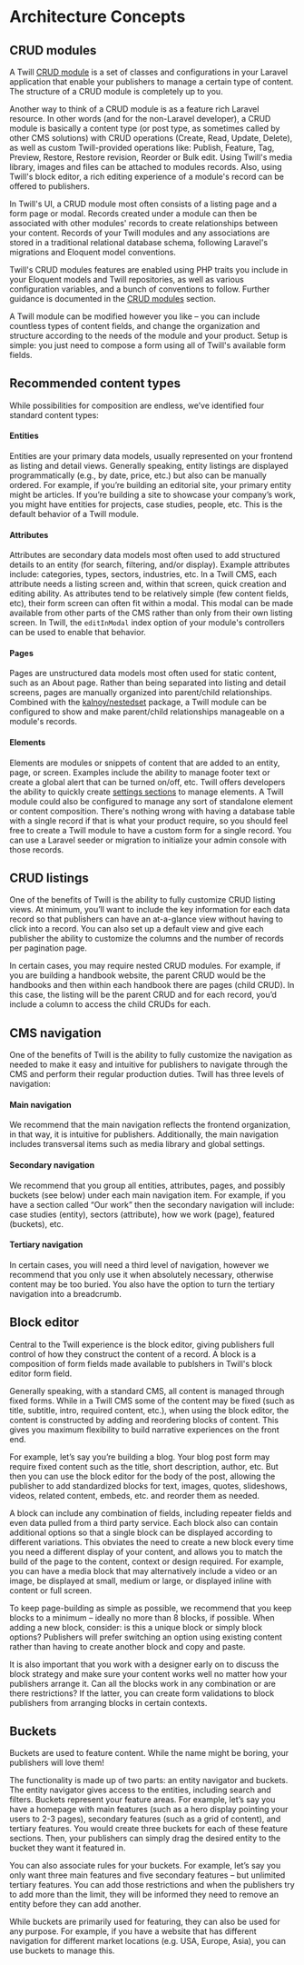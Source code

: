 # Architecture Concepts

## CRUD modules

A Twill [CRUD module](/crud-modules/) is a set of classes and configurations in your Laravel application that enable your publishers to manage a certain type of content. The structure of a CRUD module is completely up to you.

Another way to think of a CRUD module is as a feature rich Laravel resource. In other words (and for the non-Laravel developer), a CRUD module is basically a content type (or post type, as sometimes called by other CMS solutions) with CRUD operations (Create, Read, Update, Delete), as well as custom Twill-provided operations like: Publish, Feature, Tag, Preview, Restore, Restore revision, Reorder or Bulk edit. Using Twill's media library, images and files can be attached to modules records. Also, using Twill's block editor, a rich editing experience of a module's record can be offered to publishers.

In Twill's UI, a CRUD module most often consists of a listing page and a form page or modal. Records created under a module can then be associated with other modules' records to create relationships between your content. Records of your Twill modules and any associations are stored in a traditional relational database schema, following Laravel's migrations and Eloquent model conventions.

Twill's CRUD modules features are enabled using PHP traits you include in your Eloquent models and Twill repositories, as well as various configuration variables, and a bunch of conventions to follow. Further guidance is documented in the [CRUD modules](/crud-modules/) section.

A Twill module can be modified however you like – you can include countless types of content fields, and change the organization and structure according to the needs of the module and your product. Setup is simple: you just need to compose a form using all of Twill's available form fields.

## Recommended content types

While possibilities for composition are endless, we’ve identified four standard content types:

#### Entities

Entities are your primary data models, usually represented on your frontend as listing and detail views. Generally speaking, entity listings are displayed programmatically (e.g., by date, price, etc.) but also can be manually ordered. For example, if you’re building an editorial site, your primary entity might be articles. If you’re building a site to showcase your company’s work, you might have entities for projects, case studies, people, etc. This is the default behavior of a Twill module.

#### Attributes

Attributes are secondary data models most often used to add structured details to an entity (for search, filtering, and/or display). Example attributes include: categories, types, sectors, industries, etc. In a Twill CMS, each attribute needs a listing screen and, within that screen, quick creation and editing ability. As attributes tend to be relatively simple (few content fields, etc), their form screen can often fit within a modal. This modal can be made available from other parts of the CMS rather than only from their own listing screen. In Twill, the `editInModal` index option of your module's controllers can be used to enable that behavior.

#### Pages

Pages are unstructured data models most often used for static content, such as an About page. Rather than being separated into listing and detail screens, pages are manually organized into parent/child relationships. Combined with the [kalnoy/nestedset](https://github.com/lazychaser/laravel-nestedset) package, a Twill module can be configured to show and make parent/child relationships manageable on a module's records.

#### Elements

Elements are modules or snippets of content that are added to an entity, page, or screen. Examples include the ability to manage footer text or create a global alert that can be turned on/off, etc. Twill offers developers the ability to quickly create [settings sections](/settings-sections/) to manage elements. A Twill module could also be configured to manage any sort of standalone element or content composition. There's nothing wrong with having a database table with a single record if that is what your product require, so you should feel free to create a Twill module to have a custom form for a single record. You can use a Laravel seeder or migration to initialize your admin console with those records.

## CRUD listings

One of the benefits of Twill is the ability to fully customize CRUD listing views. At minimum, you’ll want to include the key information for each data record so that publishers can have an at-a-glance view without having to click into a record. You can also set up a default view and give each publisher the ability to customize the columns and the number of records per pagination page.

In certain cases, you may require nested CRUD modules. For example, if you are building a handbook website, the parent CRUD would be the handbooks and then within each handbook there are pages (child CRUD). In this case, the listing will be the parent CRUD and for each record, you’d include a column to access the child CRUDs for each.

## CMS navigation

One of the benefits of Twill is the ability to fully customize the navigation as needed to make it easy and intuitive for publishers to navigate through the CMS and perform their regular production duties. Twill has three levels of navigation:

#### Main navigation

We recommend that the main navigation reflects the frontend organization, in that way, it is intuitive for publishers. Additionally, the main navigation includes transversal items such as media library and global settings.

#### Secondary navigation

We recommend that you group all entities, attributes, pages, and possibly buckets (see below) under each main navigation item. For example, if you have a section called “Our work” then the secondary navigation will include: case studies (entity), sectors (attribute), how we work (page), featured (buckets), etc.

#### Tertiary navigation

In certain cases, you will need a third level of navigation, however we recommend that you only use it when absolutely necessary, otherwise content may be too buried. You also have the option to turn the tertiary navigation into a breadcrumb.

## Block editor

Central to the Twill experience is the block editor, giving publishers full control of how they construct the content of a record. A block is a composition of form fields made available to publshers in Twill's block editor form field.

Generally speaking, with a standard CMS, all content is managed through fixed forms. While in a Twill CMS some of the content may be fixed (such as title, subtitle, intro, required content, etc.), when using the block editor, the content is constructed by adding and reordering blocks of content. This gives you maximum flexibility to build narrative experiences on the front end.

For example, let’s say you’re building a blog. Your blog post form may require fixed content such as the title, short description, author, etc. But then you can use the block editor for the body of the post, allowing the publisher to add standardized blocks for text, images, quotes, slideshows, videos, related content, embeds, etc. and reorder them as needed.

A block can include any combination of fields, including repeater fields and even data pulled from a third party service. Each block also can contain additional options so that a single block can be displayed according to different variations. This obviates the need to create a new block every time you need a different display of your content, and allows you to match the build of the page to the content, context or design required. For example, you can have a media block that may alternatively include a video or an image, be displayed at small, medium or large, or displayed inline with content or full screen.

To keep page-building as simple as possible, we recommend that you keep blocks to a minimum – ideally no more than 8 blocks, if possible. When adding a new block, consider: is this a unique block or simply block options? Publishers will prefer switching an option using existing content rather than having to create another block and copy and paste.

It is also important that you work with a designer early on to discuss the block strategy and make sure your content works well no matter how your publishers arrange it. Can all the blocks work in any combination or are there restrictions? If the latter, you can create form validations to block publishers from arranging blocks in certain contexts.

## Buckets

Buckets are used to feature content. While the name might be boring, your publishers will love them!

The functionality is made up of two parts: an entity navigator and buckets. The entity navigator gives access to the entities, including search and filters. Buckets represent your feature areas. For example, let’s say you have a homepage with main features (such as a hero display pointing your users to 2-3 pages), secondary features (such as a grid of content), and tertiary features. You would create three buckets for each of these feature sections. Then, your publishers can simply drag the desired entity to the bucket they want it featured in.

You can also associate rules for your buckets. For example, let’s say you only want three main features and five secondary features – but unlimited tertiary features. You can add those restrictions and when the publishers try to add more than the limit, they will be informed they need to remove an entity before they can add another.

While buckets are primarily used for featuring, they can also be used for any purpose. For example, if you have a website that has different navigation for different market locations (e.g. USA, Europe, Asia), you can use buckets to manage this.
